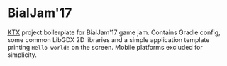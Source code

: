 # BialJam'17

[KTX](https://github.com/libktx/ktx) project boilerplate for BialJam'17 game jam. Contains Gradle config, some common
LibGDX 2D libraries and a simple application template printing `Hello world!` on the screen. Mobile platforms excluded
for simplicity.
